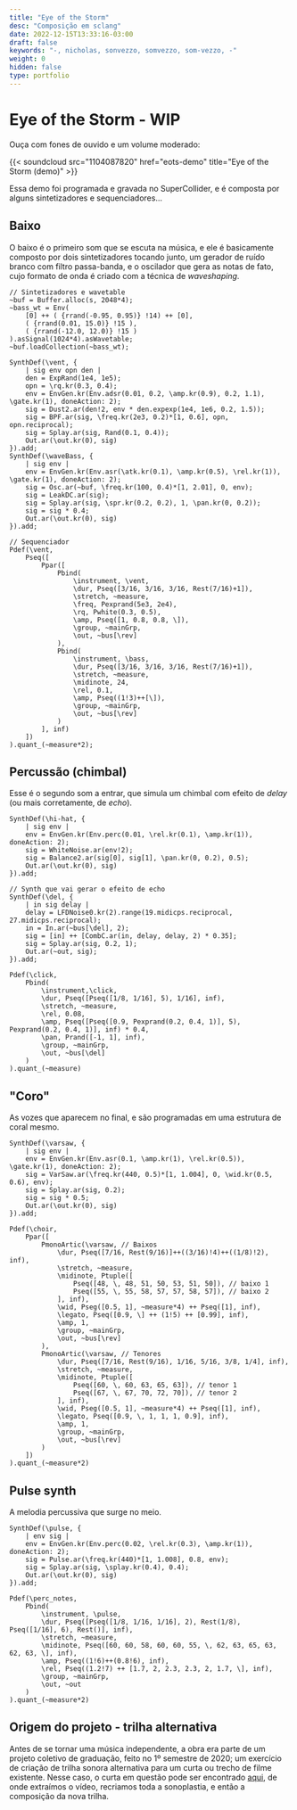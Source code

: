 ```yaml
---
title: "Eye of the Storm"
desc: "Composição em sclang"
date: 2022-12-15T13:33:16-03:00
draft: false
keywords: "-, nicholas, sonvezzo, somvezzo, som-vezzo, -"
weight: 0
hidden: false
type: portfolio
---
```

# Eye of the Storm - WIP

Ouça com fones de ouvido e um volume moderado:

{{< soundcloud src="1104087820" href="eots-demo" title="Eye of the Storm (demo)" >}}

Essa demo foi programada e gravada no SuperCollider, e é composta por alguns sintetizadores e sequenciadores...

## Baixo

O baixo é o primeiro som que se escuta na música, e ele é basicamente composto por dois sintetizadores tocando junto, um gerador de ruído branco com filtro passa-banda, e o oscilador que gera as notas de fato, cujo formato de onda é criado com a técnica de _waveshaping_.

```sclang
// Sintetizadores e wavetable
~buf = Buffer.alloc(s, 2048*4);
~bass_wt = Env(
    [0] ++ ( {rrand(-0.95, 0.95)} !14) ++ [0],
    ( {rrand(0.01, 15.0)} !15 ),
    ( {rrand(-12.0, 12.0)} !15 )
).asSignal(1024*4).asWavetable;
~buf.loadCollection(~bass_wt);

SynthDef(\vent, {
    | sig env opn den |
    den = ExpRand(1e4, 1e5);
    opn = \rq.kr(0.3, 0.4);
    env = EnvGen.kr(Env.adsr(0.01, 0.2, \amp.kr(0.9), 0.2, 1.1), \gate.kr(1), doneAction: 2);
    sig = Dust2.ar(den!2, env * den.expexp(1e4, 1e6, 0.2, 1.5));
    sig = BPF.ar(sig, \freq.kr(2e3, 0.2)*[1, 0.6], opn, opn.reciprocal);
    sig = Splay.ar(sig, Rand(0.1, 0.4));
    Out.ar(\out.kr(0), sig)
}).add;
SynthDef(\waveBass, {
    | sig env |
    env = EnvGen.kr(Env.asr(\atk.kr(0.1), \amp.kr(0.5), \rel.kr(1)), \gate.kr(1), doneAction: 2);
    sig = Osc.ar(~buf, \freq.kr(100, 0.4)*[1, 2.01], 0, env);
    sig = LeakDC.ar(sig);
    sig = Splay.ar(sig, \spr.kr(0.2, 0.2), 1, \pan.kr(0, 0.2));
    sig = sig * 0.4;
    Out.ar(\out.kr(0), sig)
}).add;

// Sequenciador 
Pdef(\vent,
    Pseq([
        Ppar([
            Pbind(
                \instrument, \vent,
                \dur, Pseq([3/16, 3/16, 3/16, Rest(7/16)+1]),
                \stretch, ~measure,
                \freq, Pexprand(5e3, 2e4),
                \rq, Pwhite(0.3, 0.5),
                \amp, Pseq([1, 0.8, 0.8, \]),
                \group, ~mainGrp,
                \out, ~bus[\rev]
            ),
            Pbind(
                \instrument, \bass,
                \dur, Pseq([3/16, 3/16, 3/16, Rest(7/16)+1]),
                \stretch, ~measure,
                \midinote, 24,
                \rel, 0.1,
                \amp, Pseq((1!3)++[\]),
                \group, ~mainGrp,
                \out, ~bus[\rev]
            )
        ], inf)
    ])
).quant_(~measure*2);
```

## Percussão (chimbal)

Esse é o segundo som a entrar, que simula um chimbal com efeito de _delay_ (ou mais corretamente, de _echo_).

```sclang
SynthDef(\hi-hat, {
    | sig env |
    env = EnvGen.kr(Env.perc(0.01, \rel.kr(0.1), \amp.kr(1)), doneAction: 2);
    sig = WhiteNoise.ar(env!2);
    sig = Balance2.ar(sig[0], sig[1], \pan.kr(0, 0.2), 0.5);
    Out.ar(\out.kr(0), sig)
}).add;

// Synth que vai gerar o efeito de echo
SynthDef(\del, {
    | in sig delay |
    delay = LFDNoise0.kr(2).range(19.midicps.reciprocal, 27.midicps.reciprocal);
    in = In.ar(~bus[\del], 2);
    sig = [in] ++ [CombC.ar(in, delay, delay, 2) * 0.35];
    sig = Splay.ar(sig, 0.2, 1);
    Out.ar(~out, sig);
}).add;

Pdef(\click,
    Pbind(
        \instrument,\click,
        \dur, Pseq([Pseq([1/8, 1/16], 5), 1/16], inf),
        \stretch, ~measure,
        \rel, 0.08,
        \amp, Pseq([Pseq([0.9, Pexprand(0.2, 0.4, 1)], 5), Pexprand(0.2, 0.4, 1)], inf) * 0.4,
        \pan, Prand([-1, 1], inf),
        \group, ~mainGrp,
        \out, ~bus[\del]
    )
).quant_(~measure)
```

## "Coro"

As vozes que aparecem no final, e são programadas em uma estrutura de coral mesmo.

```sclang
SynthDef(\varsaw, {
    | sig env |
    env = EnvGen.kr(Env.asr(0.1, \amp.kr(1), \rel.kr(0.5)), \gate.kr(1), doneAction: 2);
    sig = VarSaw.ar(\freq.kr(440, 0.5)*[1, 1.004], 0, \wid.kr(0.5, 0.6), env);
    sig = Splay.ar(sig, 0.2);
    sig = sig * 0.5;
    Out.ar(\out.kr(0), sig)
}).add;

Pdef(\choir,
    Ppar([
        PmonoArtic(\varsaw, // Baixos
            \dur, Pseq([7/16, Rest(9/16)]++((3/16)!4)++((1/8)!2), inf),
            \stretch, ~measure,
            \midinote, Ptuple([
                Pseq([48, \, 48, 51, 50, 53, 51, 50]), // baixo 1
                Pseq([55, \, 55, 58, 57, 57, 58, 57]), // baixo 2
            ], inf),
            \wid, Pseg([0.5, 1], ~measure*4) ++ Pseq([1], inf),
            \legato, Pseq([0.9, \] ++ (1!5) ++ [0.99], inf),
            \amp, 1,
            \group, ~mainGrp,
            \out, ~bus[\rev]
        ),
        PmonoArtic(\varsaw, // Tenores
            \dur, Pseq([7/16, Rest(9/16), 1/16, 5/16, 3/8, 1/4], inf),
            \stretch, ~measure,
            \midinote, Ptuple([
                Pseq([60, \, 60, 63, 65, 63]), // tenor 1
                Pseq([67, \, 67, 70, 72, 70]), // tenor 2
            ], inf),
            \wid, Pseg([0.5, 1], ~measure*4) ++ Pseq([1], inf),
            \legato, Pseq([0.9, \, 1, 1, 1, 0.9], inf),
            \amp, 1,
            \group, ~mainGrp,
            \out, ~bus[\rev]
        )
    ])
).quant_(~measure*2)
```

## Pulse synth

A melodia percussiva que surge no meio.

```sclang
SynthDef(\pulse, {
    | env sig |
    env = EnvGen.kr(Env.perc(0.02, \rel.kr(0.3), \amp.kr(1)), doneAction: 2);
    sig = Pulse.ar(\freq.kr(440)*[1, 1.008], 0.8, env);
    sig = Splay.ar(sig, \splay.kr(0.4), 0.4);
    Out.ar(\out.kr(0), sig)
}).add;

Pdef(\perc_notes,
    Pbind(
        \instrument, \pulse,
        \dur, Pseq([Pseq([1/8, 1/16, 1/16], 2), Rest(1/8), Pseq([1/16], 6), Rest()], inf),
        \stretch, ~measure,
        \midinote, Pseq([60, 60, 58, 60, 60, 55, \, 62, 63, 65, 63, 62, 63, \], inf),
        \amp, Pseq((1!6)++(0.8!6), inf),
        \rel, Pseq((1.2!7) ++ [1.7, 2, 2.3, 2.3, 2, 1.7, \], inf),
        \group, ~mainGrp,
        \out, ~out
    )
).quant_(~measure*2)
```

## Origem do projeto - trilha alternativa

Antes de se tornar uma música independente, a obra era parte de um projeto coletivo de graduação, feito no 1º semestre de 2020; um exercício de criação de trilha sonora alternativa para um curta ou trecho de filme existente. Nesse caso, o curta em questão pode ser encontrado [aqui](https://www.youtube.com/watch?v=H1mX8ptsmBM), de onde extraímos o vídeo, recriamos toda a sonoplastia, e então a composição da nova trilha.
